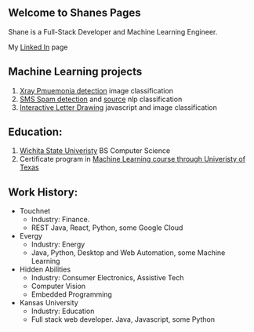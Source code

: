 ## Welcome to Shanes Pages

Shane is a Full-Stack Developer and Machine Learning Engineer.

My [Linked In](https://www.linkedin.com/in/shane-page-721a9021/) page

## Machine Learning projects

1. [Xray Pmuemonia detection](https://dev.to/shanecandoit/let-s-fight-pneumonia-with-free-compute-from-kaggle-3ebk) image classification
1. [SMS Spam detection](http://codecomposed.com:9090/) and [source](https://github.com/shanecandoit/sms_bayes) nlp classification
1. [Interactive Letter Drawing](https://hidden-abilites-ocr-demo.herokuapp.com/) javascript and image classification

## Education:
1. [Wichita State Univeristy](https://www.wichita.edu/) BS Computer Science
2. Certificate program in [Machine Learning course through Univeristy of Texas](http://www.mccombs.utexas.edu/execed/for-individuals/certificates/great-learning/)

## Work History:
- Touchnet
  - Industry: Finance.
  - REST Java, React, Python, some Google Cloud
- Evergy 
  -   Industry: Energy
  - Java, Python, Desktop and Web Automation, some Machine Learning
- Hidden Abilities
  - Industry: Consumer Electronics, Assistive Tech
  - Computer Vision
  - Embedded Programming 
- Kansas University
  - Industry: Education
  - Full stack web developer. Java, Javascript, some Python 
